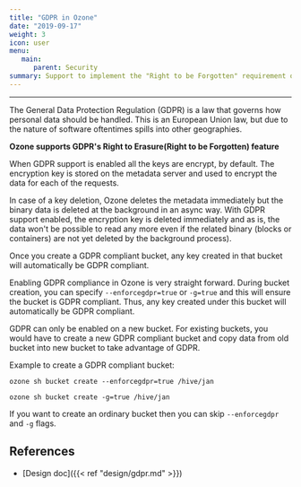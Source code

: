 ```yaml
---
title: "GDPR in Ozone"
date: "2019-09-17"
weight: 3
icon: user
menu:
   main:
      parent: Security
summary: Support to implement the "Right to be Forgotten" requirement of GDPR
---
```

<!---
  Licensed to the Apache Software Foundation (ASF) under one or more
  contributor license agreements.  See the NOTICE file distributed with
  this work for additional information regarding copyright ownership.
  The ASF licenses this file to You under the Apache License, Version 2.0
  (the "License"); you may not use this file except in compliance with
  the License.  You may obtain a copy of the License at

      http://www.apache.org/licenses/LICENSE-2.0

  Unless required by applicable law or agreed to in writing, software
  distributed under the License is distributed on an "AS IS" BASIS,
  WITHOUT WARRANTIES OR CONDITIONS OF ANY KIND, either express or implied.
  See the License for the specific language governing permissions and
  limitations under the License.
-->
---
<!---
  Licensed to the Apache Software Foundation (ASF) under one or more
  contributor license agreements.  See the NOTICE file distributed with
  this work for additional information regarding copyright ownership.
  The ASF licenses this file to You under the Apache License, Version 2.0
  (the "License"); you may not use this file except in compliance with
  the License.  You may obtain a copy of the License at

      http://www.apache.org/licenses/LICENSE-2.0

  Unless required by applicable law or agreed to in writing, software
  distributed under the License is distributed on an "AS IS" BASIS,
  WITHOUT WARRANTIES OR CONDITIONS OF ANY KIND, either express or implied.
  See the License for the specific language governing permissions and
  limitations under the License.
-->

The General Data Protection Regulation (GDPR) is a law that governs how personal data should be handled. 
This is an European Union law, but due to the nature of software oftentimes spills into other geographies.

**Ozone supports GDPR's Right to Erasure(Right to be Forgotten) feature**

When GDPR support is enabled all the keys are encrypt, by default. The encryption key is stored on the metadata server and used to encrypt the data for each of the requests.

In case of a key deletion, Ozone deletes the metadata immediately but the binary data is deleted at the background in an async way. With GDPR support enabled, the encryption key is deleted immediately and as is, the data won't be possible to read any more even if the related binary (blocks or containers) are not yet deleted by the background process).

Once you create a GDPR compliant bucket, any key created in that bucket will 
automatically be GDPR compliant.

Enabling GDPR compliance in Ozone is very straight forward. During bucket
creation, you can specify `--enforcegdpr=true` or `-g=true` and this will
ensure the bucket is GDPR compliant. Thus, any key created under this bucket
will automatically be GDPR compliant.

GDPR can only be enabled on a new bucket. For existing buckets, you would
have to create a new GDPR compliant bucket and copy data from old bucket into
 new bucket to take advantage of GDPR.

Example to create a GDPR compliant bucket:

```shell
ozone sh bucket create --enforcegdpr=true /hive/jan

ozone sh bucket create -g=true /hive/jan
```

If you want to create an ordinary bucket then you can skip `--enforcegdpr`
and `-g` flags.

## References

 * [Design doc]({{< ref "design/gdpr.md" >}})
